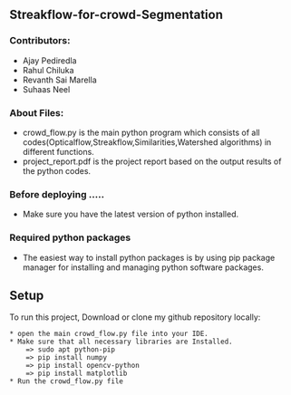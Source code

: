 ## Streakflow-for-crowd-Segmentation

### Contributors:
- Ajay Pediredla
- Rahul Chiluka
- Revanth Sai Marella
- Suhaas Neel

### About Files:
- crowd_flow.py is the main python program which consists of all codes(Opticalflow,Streakflow,Similarities,Watershed algorithms) in different functions.
- project_report.pdf is the project report based on the output results of the python codes.

### Before deploying .....
- Make sure you have the latest version of python installed.

### Required python packages
- The easiest way to install python packages is by using pip package manager for installing and managing python software packages.

## Setup
To run this project, Download or clone my github repository locally:
```
* open the main crowd_flow.py file into your IDE.
* Make sure that all necessary libraries are Installed.
    => sudo apt python-pip
    => pip install numpy
    => pip install opencv-python
    => pip install matplotlib
* Run the crowd_flow.py file 
```
